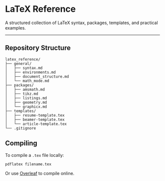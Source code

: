 # LaTeX Reference

A structured collection of LaTeX syntax, packages, templates, and practical examples.

---

## Repository Structure

```
latex_reference/
├── general/
│   ├── syntax.md
│   ├── environments.md
│   ├── document_structure.md
│   └── math_mode.md
├── packages/
│   ├── amsmath.md
│   ├── tikz.md
│   ├── listings.md
│   ├── geometry.md
│   └── graphicx.md
├── templates/
│   ├── resume-template.tex
│   ├── beamer-template.tex
│   └── article-template.tex
└── .gitignore
```

## Compiling

To compile a `.tex` file locally:

```bash
pdflatex filename.tex
```

Or use [Overleaf](https://www.overleaf.com/) to compile online.
